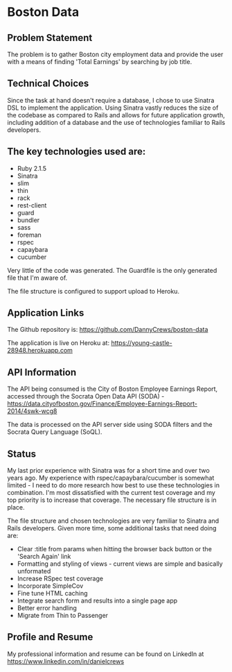 # Boston Data

## Problem Statement
The problem is to gather Boston city employment data and provide the user with a means of finding 'Total Earnings' by searching by job title.

## Technical Choices
Since the task at hand doesn't require a database, I chose to use Sinatra DSL to implement the application. Using Sinatra vastly reduces the size of the codebase as compared to Rails and allows for future application growth, including addition of a database and the use of technologies familiar to Rails developers.

## The key technologies used are:

* Ruby 2.1.5
* Sinatra
* slim
* thin
* rack
* rest-client
* guard
* bundler
* sass
* foreman
* rspec
* capaybara
* cucumber

Very little of the code was generated. The Guardfile is the only generated file that I'm aware of.

The file structure is configured to support upload to Heroku.

## Application Links
The Github repository is: https://github.com/DannyCrews/boston-data

The application is live on Heroku at: https://young-castle-28948.herokuapp.com

## API Information
The API being consumed is the City of Boston Employee Earnings Report, accessed through the Socrata Open Data API (SODA) - https://data.cityofboston.gov/Finance/Employee-Earnings-Report-2014/4swk-wcg8

The data is processed on the API server side using SODA filters and the Socrata Query Language (SoQL).

## Status
My last prior experience with Sinatra was for a short time and over two years ago. My experience with rspec/capaybara/cucumber is somewhat limited - I need to do more research how best to use these technologies in combination. I'm most dissatisfied with the current test coverage and my top priority is to increase that coverage. The necessary file structure is in place.

The file structure and chosen technologies are very familiar to Sinatra and Rails developers. Given more time, some additional tasks that need doing are:

* Clear :title from params when hitting the browser back button or the 'Search Again' link
* Formatting and styling of views - current views are simple and basically unformated
* Increase RSpec test coverage
* Incorporate SimpleCov
* Fine tune HTML caching
* Integrate search form and results into a single page app
* Better error handling
* Migrate from Thin to Passenger

## Profile and Resume
My professional information and resume can be found on LinkedIn at https://www.linkedin.com/in/danielcrews


